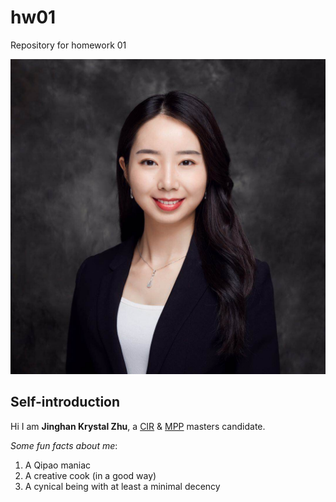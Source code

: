 # hw01
Repository for homework 01

![Alt text](Portrait.jpeg)

## Self-introduction

Hi I am **Jinghan Krystal Zhu**, a [CIR](https://cir.uchicago.edu/) & [MPP](https://harris.uchicago.edu/academics/programs-degrees/degrees/master-public-policy-mpp) masters candidate. 


*Some fun facts about me*:
1. A Qipao maniac
2. A creative cook (in a good way)
3. A cynical being with at least a minimal decency
